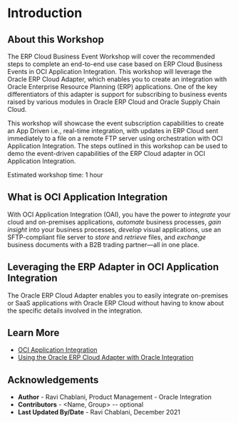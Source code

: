 # Introduction

## About this Workshop
The ERP Cloud Business Event Workshop will cover the recommended steps to complete an end-to-end use case based on ERP Cloud Business Events in OCI Application Integration. This workshop will leverage the Oracle ERP Cloud Adapter, which enables you to create an integration with Oracle Enterprise Resource Planning (ERP) applications. One of the key differentiators of this adapter is support for subscribing to business events raised by various modules in Oracle ERP Cloud and Oracle Supply Chain Cloud. 

This workshop will showcase the event subscription capabilities to create an App Driven i.e., real-time integration, with updates in ERP Cloud sent immediately to a file on a remote FTP server using orchestration with OCI Application Integration. The steps outlined in this workshop can be used to demo the event-driven capabilities of the ERP Cloud adapter in OCI Application Integration.

Estimated workshop time: 1 hour

## What is OCI Application Integration
With OCI Application Integration (OAI), you have the power to *integrate* your cloud and on-premises applications, *automate* business processes, *gain insight* into your business processes, *develop* visual applications, use an SFTP-compliant file server to *store* and *retrieve* files, and *exchange* business documents with a B2B trading partner—all in one place.

## Leveraging the ERP Adapter in OCI Application Integration
The Oracle ERP Cloud Adapter enables you to easily integrate on-premises or SaaS applications with Oracle ERP Cloud without having to know about the specific details involved in the integration. 


## Learn More
* [OCI Application Integration](https://docs.oracle.com/en/cloud/paas/integration-cloud)
* [Using the Oracle ERP Cloud Adapter with Oracle Integration](https://docs.oracle.com/en/cloud/paas/integration-cloud/erp-adapter)


## Acknowledgements
* **Author** - Ravi Chablani, Product Management - Oracle Integration
* **Contributors** -  <Name, Group> -- optional
* **Last Updated By/Date** - Ravi Chablani, December 2021